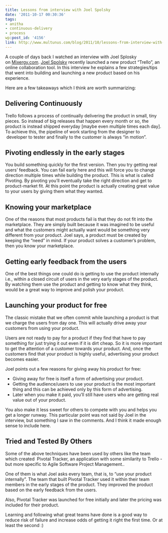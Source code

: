 ```yaml
---
title: Lessons from interview with Joel Spolsky
date: '2011-10-17 00:30:36'
tags:
- anitha
- continuous-delivery
- process
wp:post_id: '4156'
link: http://www.multunus.com/blog/2011/10/lessons-from-interview-with-joel-spolsky/
---
```


A couple of days back I watched an interview with Joel Splosky on [Mixergy.com](http://mixergy.com/trello-joel-spolsky-interview/). [Joel Spolsky](http://www.joelonsoftware.com/AboutMe.html) recently launched a new product “Trello”, an online collaboration tool. In this interview he explains a few strategies/tips that went into building and launching a new product based on his experience.

Here are a few takeaways which I think are worth summarizing:

## Delivering Continuously
Trello follows a process of continually delivering the product in small, tiny pieces. So instead of big releases that happen every month or so, the product is instead shipped everyday [maybe even multiple times each day]. To achieve this, the pipeline of work starting from the designer to  developer to tester and finally to the customer is always “in motion”.

## Pivoting endlessly in the early stages
You build something quickly for the first version. Then you try getting real users’ feedback. You can fail early here and this will force you to change direction multiple times while building the product. This is what is called 
Pivoting. By pivoting you’ll eventually take the right direction and get to product-market fit. At this point the product is actually creating great value to your users by giving them what they wanted.


## Knowing your marketplace
One of the reasons that most products fail is that they do not fit into the marketplace. They are simply built because it was imagined to be useful and what the customers might actually want would be something very different from your product. Joel says, a product must be created by keeping the “need” in mind. If your product solves a customer’s problem, then you know your marketplace.


## Getting early feedback from the users
One of the best things one could do is getting to use the product internally i.e., within a closed circuit of users in the very early stages of the product. By watching them use the product and getting to know what they think, would be a great way to improve and polish your product.


## Launching your product for free
The classic mistake that we often commit while launching a product is that we charge the users from day one. This will actually drive away your customers from using your product.

Users are not ready to pay for a product if they find that have to pay something for just trying it out even if it is dirt cheap. So it is more important to get the attention of a customer towards your product. And, once the customers find that your product is highly useful, advertising your product becomes easier.


Joel points out a few reasons for giving away his product for free:

* Giving away for free is itself a form of advertising your product.
* Getting the audience/users to use your product is the most important thing and this can be achieved only by this form of advertising.
* Later when you make it paid, you’ll still have users who are getting real value out of your product.

You also make it less sweet for others to compete with you and helps you get a longer runway. This particular point was not said by Joel in the interview, but something I saw in the comments. And I think it made enough sense to include here.


## Tried and Tested By Others
Some of the above techniques have been used by others like the team which created 
Pivotal Tracker, an application with some similarity to Trello - but more specific to Agile Software Project Management..

One of them is what Joel asks every team, that is, to “use your product internally”. The team that built Pivotal Tracker used it within their team members in the early stages of the product. They improved the product based on the early feedback from the users.

Also, Pivotal Tracker was launched for free initially and later the pricing was included for their product.

Learning and following what great teams have done is a good way to reduce risk of failure and increase odds of getting it right the first time. Or at least the second :)
